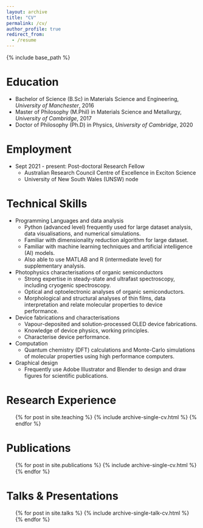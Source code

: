 ```yaml
---
layout: archive
title: "CV"
permalink: /cv/
author_profile: true
redirect_from:
  - /resume
---
```


{% include base_path %}

Education
======
* Bachelor of Science (B.Sc) in Materials Science and Engineering, *University of Manchester*, 2016
* Master of Philosophy (M.Phil) in Materials Science and Metallurgy, *University of Cambridge*, 2017
* Doctor of Philosophy (Ph.D) in Physics, *University of Cambridge*, 2020

Employment
======
* Sept 2021 - present: Post-doctoral Research Fellow
  * Australian Research Council Centre of Excellence in Exciton Science
  * University of New South Wales (UNSW) node

Technical Skills
======
* Programming Languages and data analysis
  * Python (advanced level) frequently used for large dataset analysis, data visualisations, and numerical simulations.
  * Familiar with dimensionality reduction algorithm for large dataset.
  * Familiar with machine learning techniques and artificial intelligence (AI) models.
  * Also able to use MATLAB and R (intermediate level) for supplementary analysis.
* Photophysics characterisations of organic semiconductors
  * Strong expertise in steady-state and ultrafast spectroscopy, including cryogenic spectroscopy.
  * Optical and optoelectronic analyses of organic semiconductors.
  * Morphological and structural analyses of thin films, data interpretation and relate molecular properties to device performance.
* Device fabrications and characterisations
  * Vapour-deposited and solution-processed OLED device fabrications.
  * Knowledge of device physics, working principles.
  * Characterise device performance.
* Computation
  * Quantum chemistry (DFT) calculations and Monte-Carlo simulations of molecular properties using high performance computers.
* Graphical design
  * Frequently use Adobe Illustrator and Blender to design and draw figures for scientific publications.

Research Experience
======
  <ul>{% for post in site.teaching %}
    {% include archive-single-cv.html %}
  {% endfor %}</ul>
  
Publications
======
  <ul>{% for post in site.publications %}
    {% include archive-single-cv.html %}
  {% endfor %}</ul>
  
Talks & Presentations
======
  <ul>{% for post in site.talks %}
    {% include archive-single-talk-cv.html %}
  {% endfor %}</ul>
  
 
<!-- Service and leadership
======
* Currently signed in to 43 different slack teams -->
